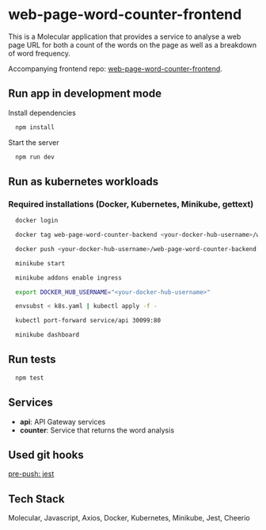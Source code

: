 # web-page-word-counter-frontend

This is a Molecular application that provides a service to analyse a web page URL for both a count of the words on the page as well as a breakdown of word frequency.

Accompanying frontend repo: [web-page-word-counter-frontend](https://github.com/W-E-Robinson/web-page-word-counter-frontend).

## Run app in development mode

Install dependencies

```bash
  npm install
```

Start the server

```bash
  npm run dev
```

## Run as kubernetes workloads

### Required installations (Docker, Kubernetes, Minikube, gettext)

```bash
  docker login
```
```bash
  docker tag web-page-word-counter-backend <your-docker-hub-username>/web-page-word-counter-backend
```
```bash
  docker push <your-docker-hub-username>/web-page-word-counter-backend
```
```bash
  minikube start
```
```bash
  minikube addons enable ingress
```
```bash
  export DOCKER_HUB_USERNAME="<your-docker-hub-username>"
```
```bash
  envsubst < k8s.yaml | kubectl apply -f -
```
```bash
  kubectl port-forward service/api 30099:80
```
```bash
  minikube dashboard
```

## Run tests

```bash
  npm test
```

## Services
- **api**: API Gateway services
- **counter**: Service that returns the word analysis

## Used git hooks

[pre-push: jest](https://github.com/W-E-Robinson/git-hooks/blob/main/pre-push/jest.sh)

## Tech Stack

Molecular, Javascript, Axios, Docker, Kubernetes, Minikube, Jest, Cheerio

